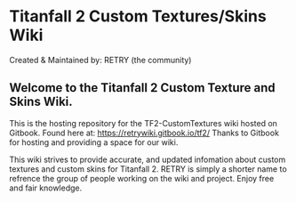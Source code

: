 # Titanfall 2 Custom Textures/Skins Wiki
Created & Maintained by: RETRY (the community)

## Welcome to the Titanfall 2 Custom Texture and Skins Wiki.

This is the hosting repository for the TF2-CustomTextures wiki hosted on Gitbook.
Found here at: https://retrywiki.gitbook.io/tf2/
Thanks to Gitbook for hosting and providing a space for our wiki.

This wiki strives to provide accurate, and updated infomation about custom textures and custom skins for Titanfall 2. RETRY is simply a shorter name to refrence the group of people working on the wiki and project. Enjoy free and fair knowledge.
